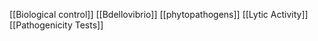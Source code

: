 [[Biological control]]
[[Bdellovibrio]]
[[phytopathogens]]
[[Lytic Activity]]
[[Pathogenicity Tests]]
